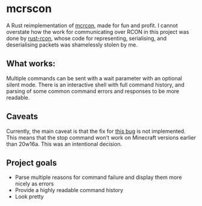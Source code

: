# mcrscon
A Rust reimplementation of [mcrcon](https://github.com/Tiiffi/mcrcon), made for fun and profit. I cannot overstate how the work for communicating over RCON in this project was done by [rust-rcon](https://github.com/panicbit/rust-rcon/blob/master/src/packet.rs), whose code for representing, serialising, and deserialising packets was shamelessly stolen by me. 

## What works:
Multiple commands can be sent with a wait parameter with an optional silent mode. There is an interactive shell with full command history, and parsing of some common command errors and responses to be more readable.

## Caveats
Currently, the main caveat is that the fix for [this bug](https://bugs.mojang.com/browse/MC-154617) is not implemented. This means that the stop command won't work on Minecraft versions earlier than 20w16a. This was an intentional decision.

## Project goals
- Parse multiple reasons for command failure and display them more nicely as errors
- Provide a highly readable command history
- Look pretty 